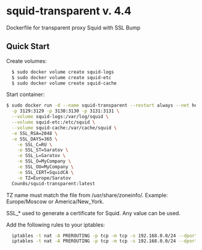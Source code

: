 # squid-transparent v. 4.4
Dockerfile for transparent proxy Squid with SSL Bump

## Quick Start

Create volumes:
```bash
  $ sudo docker volume create squid-logs
  $ sudo docker volume create squid-etc
  $ sudo docker volume create squid-cache
```
Start container:
```bash
$ sudo docker run -d --name squid-transparent --restart always --net host \
  -p 3129:3129 -p 3130:3130 -p 3131:3131 \
  --volume squid-logs:/var/log/squid \
  --volume squid-etc:/etc/squid \
  --volume squid-cache:/var/cache/squid \
  -e SSL_RSA=2048 \
  -e SSL_DAYS=365 \
	-e SSL_C=RU \
	-e SSL_ST=Saratov \
	-e SSL_L=Saratov \
	-e SSL_O=MyCompany \
	-e SSL_OU=MyCompany \
	-e SSL_CERT=SquidCA \
	-e TZ=Europe/Saratov
  Coun8s/squid-transparent:latest
```
TZ name must match the file from /usr/share/zoneinfo/. Example: Europe/Moscow or America/New_York.

SSL_* used to generate a certificate for Squid. Any value can be used. 

Add the following rules to your iptables:
```bash
  iptables -t nat -A PREROUTING -p tcp -m tcp -s 192.168.0.0/24 --dport 80 -j REDIRECT --to-ports 3129
  iptables -t nat -A PREROUTING -p tcp -m tcp -s 192.168.0.0/24 --dport 443 -j REDIRECT --to-ports 3130
```
